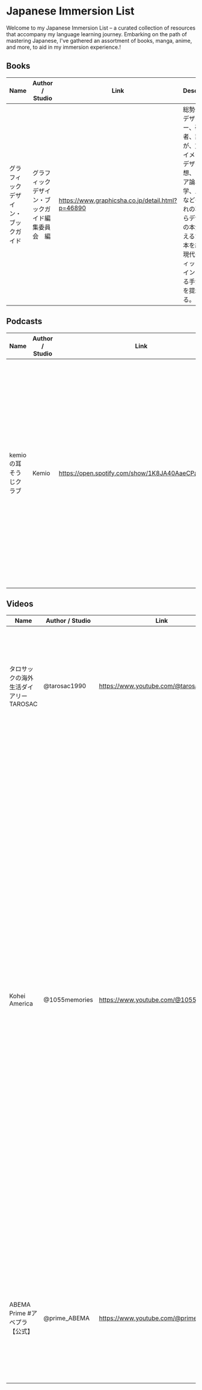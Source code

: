 # Japanese Immersion List

Welcome to my Japanese Immersion List – a curated collection of resources that accompany my language learning journey. Embarking on the path of mastering Japanese, I've gathered an assortment of books, manga, anime, and more, to aid in my immersion experience.!


## Books

| Name | Author / Studio | Link | Description |
|------|------------------|------|-------------|
| グラフィックデザイン・ブックガイド | グラフィックデザイン・ブックガイド編集委員会　編 | https://www.graphicsha.co.jp/detail.html?p=46890 | 総勢25名のデザイナー、研究者、評論家が、文字、イメージ、デザイン思想、メディア論、社会学、人類学などそれぞれの専門からデザインの本質を考えるための本を紹介。現代グラフィックデザインを考える手がかりを提示する。 |

## Podcasts

| Name | Author / Studio | Link | Description |
|------|------------------|------|-------------|
| kemioの耳そうじクラブ | Kemio | https://open.spotify.com/show/1K8JA40AaeCPaIrdsr42gI | 地球上のみなさんk・e・m・i・o、けみおでーす♪この番組は、広い世界でまだまだある未知なることを様々なゲストをお迎えして密かに学んじゃお～というシェアハピ・プログラムです♪みんなも一緒にお耳からいろいろ吸収しちゃってスポンジになっちゃってくださーい！ |

## Videos

| Name | Author / Studio | Link | Description |
|------|------------------|------|-------------|
| タロサックの海外生活ダイアリーTAROSAC | @tarosac1990 | https://www.youtube.com/@tarosac1990 | 外国人へのインタビュー動画や海外関連の役立つ情報を毎週発信しています！観るだけで頭の中がグローバル化出来るチャンネルです！ |
| Kohei America | @1055memories | https://www.youtube.com/@1055memories | 福井県出身で2005年からロサンゼルスに住んでいるKoheiです！ こちらのチャンネルはアメリカの仕事/お給料、移住/ビザ、不動産を中心に役立つ情報を目指して配信しております。 現地の生の生活事情も含めて愛犬のピーナッツと一緒に分かりやすくお届ければと！ チャンネル登録やイイネで応援してくださると嬉しいです！！よろしくお願いします。  ★10年以上、日本語をほぼ話さない生活を送っていたため活舌が悪かったり単語がスラスラと出ないこともありますがお許しください。（最近マシには、なってきたと言われます）  お仕事の依頼はTwitterもしくはInstagramのDMよりお願いします。 |
| ABEMA Prime #アベプラ【公式】 | @prime_ABEMA | https://www.youtube.com/@prime_ABEMA | キャッチコピーは｢みんなでしゃべるとニュースはおもしろい｣。これまでの常識や価値観が大きく変わる中、今の時代らしい新しいネット言論に挑戦します。 |
